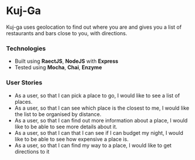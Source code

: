 # Kuj-Ga

Kuj-ga uses geolocation to find out where you are and gives you a list of restaurants and bars close to you, with directions.

### Technologies

* Built using **RaectJS**, **NodeJS** with **Express**
* Tested using **Mocha**, **Chai**, **Enzyme**

### User Stories

* As a user, so that I can pick a place to go, I would like to see a list of places.
* As a user, so that I can see which place is the closest to me, I would like the list to be organised by distance.
* As a user, so that I can find out more information about a place, I would like to be able to see more details about it.
* As a user, so that I can that I can see if I can budget my night, I would like to be able to see how expensive a place is.
* As a user, so that I can find my way to a place, I would like to get directions to it
